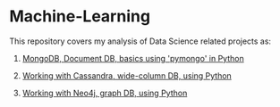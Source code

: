 # Machine-Learning

This repository covers my analysis of Data Science related projects as:

1. [MongoDB, Document DB, basics using 'pymongo' in Python](http://nbviewer.jupyter.org/github/sinju-pau/Machine-Learning-Miscellaneous-Tasks/blob/master/MongoDBinPython.ipynb)

2. [Working with Cassandra, wide-column DB, using Python](http://nbviewer.jupyter.org/github/sinju-pau/Machine-Learning-Miscellaneous-Tasks/blob/master/CassandraInPython.ipynb)

3. [Working with Neo4j, graph DB, using Python](http://nbviewer.jupyter.org/github/sinju-pau/Machine-Learning-Miscellaneous-Tasks/blob/master/Neo4jUsingPython.ipynb)


